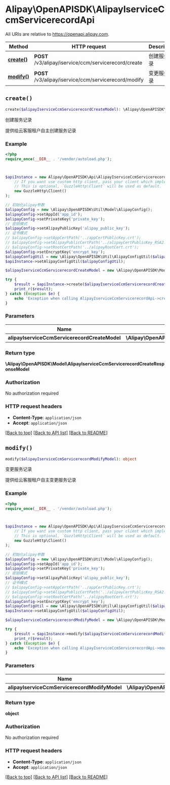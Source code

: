 # Alipay\OpenAPISDK\AlipayIserviceCcmServicerecordApi

All URIs are relative to https://openapi.alipay.com.

Method | HTTP request | Description
------------- | ------------- | -------------
[**create()**](AlipayIserviceCcmServicerecordApi.md#create) | **POST** /v3/alipay/iservice/ccm/servicerecord/create | 创建服务记录
[**modify()**](AlipayIserviceCcmServicerecordApi.md#modify) | **POST** /v3/alipay/iservice/ccm/servicerecord/modify | 变更服务记录


## `create()`

```php
create($alipayIserviceCcmServicerecordCreateModel): \Alipay\OpenAPISDK\Model\AlipayIserviceCcmServicerecordCreateResponseModel
```

创建服务记录

提供给云客服租户自主创建服务记录

### Example

```php
<?php
require_once(__DIR__ . '/vendor/autoload.php');



$apiInstance = new Alipay\OpenAPISDK\Api\AlipayIserviceCcmServicerecordApi(
    // If you want use custom http client, pass your client which implements `GuzzleHttp\ClientInterface`.
    // This is optional, `GuzzleHttp\Client` will be used as default.
    new GuzzleHttp\Client()
);

// 初始化alipay参数
$alipayConfig = new \Alipay\OpenAPISDK\Util\Model\AlipayConfig();
$alipayConfig->setAppId('app_id');
$alipayConfig->setPrivateKey('private_key');
// 密钥模式
$alipayConfig->setAlipayPublicKey('alipay_public_key');
// 证书模式
// $alipayConfig->setAppCertPath('../appCertPublicKey.crt');
// $alipayConfig->setAlipayPublicCertPath('../alipayCertPublicKey_RSA2.crt');
// $alipayConfig->setRootCertPath('../alipayRootCert.crt');
$alipayConfig->setEncryptKey('encrypt_key');
$alipayConfigUtil = new \Alipay\OpenAPISDK\Util\AlipayConfigUtil($alipayConfig);
$apiInstance->setAlipayConfigUtil($alipayConfigUtil);

$alipayIserviceCcmServicerecordCreateModel = new \Alipay\OpenAPISDK\Model\AlipayIserviceCcmServicerecordCreateModel(); // \Alipay\OpenAPISDK\Model\AlipayIserviceCcmServicerecordCreateModel

try {
    $result = $apiInstance->create($alipayIserviceCcmServicerecordCreateModel);
    print_r($result);
} catch (Exception $e) {
    echo 'Exception when calling AlipayIserviceCcmServicerecordApi->create: ', $e->getMessage(), PHP_EOL;
}
```

### Parameters

Name | Type | Description  | Notes
------------- | ------------- | ------------- | -------------
 **alipayIserviceCcmServicerecordCreateModel** | **\Alipay\OpenAPISDK\Model\AlipayIserviceCcmServicerecordCreateModel**|  | [optional]

### Return type

**\Alipay\OpenAPISDK\Model\AlipayIserviceCcmServicerecordCreateResponseModel**

### Authorization

No authorization required

### HTTP request headers

- **Content-Type**: `application/json`
- **Accept**: `application/json`

[[Back to top]](#) [[Back to API list]](../../README.md#api-endpoints)
[[Back to README]](../../README.md)

## `modify()`

```php
modify($alipayIserviceCcmServicerecordModifyModel): object
```

变更服务记录

提供给云客服租户自主变更服务记录

### Example

```php
<?php
require_once(__DIR__ . '/vendor/autoload.php');



$apiInstance = new Alipay\OpenAPISDK\Api\AlipayIserviceCcmServicerecordApi(
    // If you want use custom http client, pass your client which implements `GuzzleHttp\ClientInterface`.
    // This is optional, `GuzzleHttp\Client` will be used as default.
    new GuzzleHttp\Client()
);

// 初始化alipay参数
$alipayConfig = new \Alipay\OpenAPISDK\Util\Model\AlipayConfig();
$alipayConfig->setAppId('app_id');
$alipayConfig->setPrivateKey('private_key');
// 密钥模式
$alipayConfig->setAlipayPublicKey('alipay_public_key');
// 证书模式
// $alipayConfig->setAppCertPath('../appCertPublicKey.crt');
// $alipayConfig->setAlipayPublicCertPath('../alipayCertPublicKey_RSA2.crt');
// $alipayConfig->setRootCertPath('../alipayRootCert.crt');
$alipayConfig->setEncryptKey('encrypt_key');
$alipayConfigUtil = new \Alipay\OpenAPISDK\Util\AlipayConfigUtil($alipayConfig);
$apiInstance->setAlipayConfigUtil($alipayConfigUtil);

$alipayIserviceCcmServicerecordModifyModel = new \Alipay\OpenAPISDK\Model\AlipayIserviceCcmServicerecordModifyModel(); // \Alipay\OpenAPISDK\Model\AlipayIserviceCcmServicerecordModifyModel

try {
    $result = $apiInstance->modify($alipayIserviceCcmServicerecordModifyModel);
    print_r($result);
} catch (Exception $e) {
    echo 'Exception when calling AlipayIserviceCcmServicerecordApi->modify: ', $e->getMessage(), PHP_EOL;
}
```

### Parameters

Name | Type | Description  | Notes
------------- | ------------- | ------------- | -------------
 **alipayIserviceCcmServicerecordModifyModel** | **\Alipay\OpenAPISDK\Model\AlipayIserviceCcmServicerecordModifyModel**|  | [optional]

### Return type

**object**

### Authorization

No authorization required

### HTTP request headers

- **Content-Type**: `application/json`
- **Accept**: `application/json`

[[Back to top]](#) [[Back to API list]](../../README.md#api-endpoints)
[[Back to README]](../../README.md)
